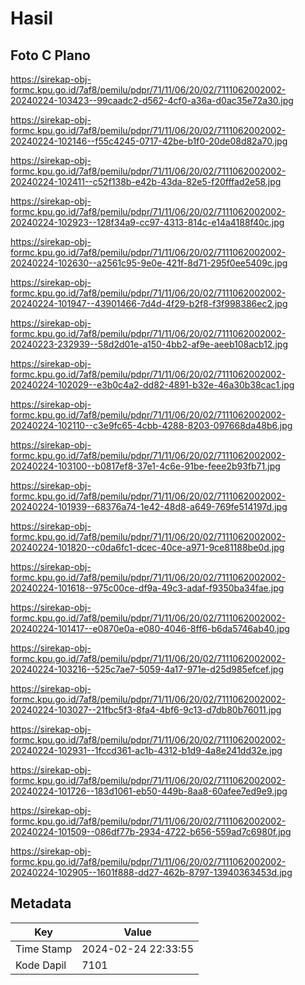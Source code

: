 # Hasil

## Foto C Plano

https://sirekap-obj-formc.kpu.go.id/7af8/pemilu/pdpr/71/11/06/20/02/7111062002002-20240224-103423--99caadc2-d562-4cf0-a36a-d0ac35e72a30.jpg

https://sirekap-obj-formc.kpu.go.id/7af8/pemilu/pdpr/71/11/06/20/02/7111062002002-20240224-102146--f55c4245-0717-42be-b1f0-20de08d82a70.jpg

https://sirekap-obj-formc.kpu.go.id/7af8/pemilu/pdpr/71/11/06/20/02/7111062002002-20240224-102411--c52f138b-e42b-43da-82e5-f20fffad2e58.jpg

https://sirekap-obj-formc.kpu.go.id/7af8/pemilu/pdpr/71/11/06/20/02/7111062002002-20240224-102923--128f34a9-cc97-4313-814c-e14a4188f40c.jpg

https://sirekap-obj-formc.kpu.go.id/7af8/pemilu/pdpr/71/11/06/20/02/7111062002002-20240224-102630--a2561c95-9e0e-421f-8d71-295f0ee5409c.jpg

https://sirekap-obj-formc.kpu.go.id/7af8/pemilu/pdpr/71/11/06/20/02/7111062002002-20240224-101947--43901466-7d4d-4f29-b2f8-f3f998386ec2.jpg

https://sirekap-obj-formc.kpu.go.id/7af8/pemilu/pdpr/71/11/06/20/02/7111062002002-20240223-232939--58d2d01e-a150-4bb2-af9e-aeeb108acb12.jpg

https://sirekap-obj-formc.kpu.go.id/7af8/pemilu/pdpr/71/11/06/20/02/7111062002002-20240224-102029--e3b0c4a2-dd82-4891-b32e-46a30b38cac1.jpg

https://sirekap-obj-formc.kpu.go.id/7af8/pemilu/pdpr/71/11/06/20/02/7111062002002-20240224-102110--c3e9fc65-4cbb-4288-8203-097668da48b6.jpg

https://sirekap-obj-formc.kpu.go.id/7af8/pemilu/pdpr/71/11/06/20/02/7111062002002-20240224-103100--b0817ef8-37e1-4c6e-91be-feee2b93fb71.jpg

https://sirekap-obj-formc.kpu.go.id/7af8/pemilu/pdpr/71/11/06/20/02/7111062002002-20240224-101939--68376a74-1e42-48d8-a649-769fe514197d.jpg

https://sirekap-obj-formc.kpu.go.id/7af8/pemilu/pdpr/71/11/06/20/02/7111062002002-20240224-101820--c0da6fc1-dcec-40ce-a971-9ce81188be0d.jpg

https://sirekap-obj-formc.kpu.go.id/7af8/pemilu/pdpr/71/11/06/20/02/7111062002002-20240224-101618--975c00ce-df9a-49c3-adaf-f9350ba34fae.jpg

https://sirekap-obj-formc.kpu.go.id/7af8/pemilu/pdpr/71/11/06/20/02/7111062002002-20240224-101417--e0870e0a-e080-4046-8ff6-b6da5746ab40.jpg

https://sirekap-obj-formc.kpu.go.id/7af8/pemilu/pdpr/71/11/06/20/02/7111062002002-20240224-103216--525c7ae7-5059-4a17-971e-d25d985efcef.jpg

https://sirekap-obj-formc.kpu.go.id/7af8/pemilu/pdpr/71/11/06/20/02/7111062002002-20240224-103027--21fbc5f3-8fa4-4bf6-9c13-d7db80b76011.jpg

https://sirekap-obj-formc.kpu.go.id/7af8/pemilu/pdpr/71/11/06/20/02/7111062002002-20240224-102931--1fccd361-ac1b-4312-b1d9-4a8e241dd32e.jpg

https://sirekap-obj-formc.kpu.go.id/7af8/pemilu/pdpr/71/11/06/20/02/7111062002002-20240224-101726--183d1061-eb50-449b-8aa8-60afee7ed9e9.jpg

https://sirekap-obj-formc.kpu.go.id/7af8/pemilu/pdpr/71/11/06/20/02/7111062002002-20240224-101509--086df77b-2934-4722-b656-559ad7c6980f.jpg

https://sirekap-obj-formc.kpu.go.id/7af8/pemilu/pdpr/71/11/06/20/02/7111062002002-20240224-102905--1601f888-dd27-462b-8797-13940363453d.jpg


## Metadata

| Key        | Value               |
| ---------- | ------------------- |
| Time Stamp | 2024-02-24 22:33:55 |
| Kode Dapil | 7101                |



